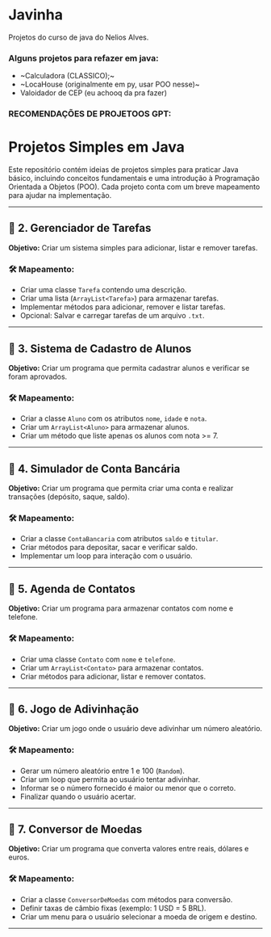 # Javinha

Projetos do curso de java do Nelios Alves.


### Alguns projetos para refazer em java:

 - ~Calculadora (CLASSICO);~
 - ~LocaHouse (originalmente em py, usar POO nesse)~
 - Valoidador de CEP (eu achooq da pra fazer)

### RECOMENDAÇÕES DE PROJETOOS GPT:

# Projetos Simples em Java

Este repositório contém ideias de projetos simples para praticar Java básico, incluindo conceitos fundamentais e uma introdução à Programação Orientada a Objetos (POO). Cada projeto conta com um breve mapeamento para ajudar na implementação.

---


## 📌 2. Gerenciador de Tarefas
**Objetivo:** Criar um sistema simples para adicionar, listar e remover tarefas.

### 🛠 Mapeamento:
- Criar uma classe `Tarefa` contendo uma descrição.
- Criar uma lista (`ArrayList<Tarefa>`) para armazenar tarefas.
- Implementar métodos para adicionar, remover e listar tarefas.
- Opcional: Salvar e carregar tarefas de um arquivo `.txt`.

---

## 📌 3. Sistema de Cadastro de Alunos
**Objetivo:** Criar um programa que permita cadastrar alunos e verificar se foram aprovados.

### 🛠 Mapeamento:
- Criar a classe `Aluno` com os atributos `nome`, `idade` e `nota`.
- Criar um `ArrayList<Aluno>` para armazenar alunos.
- Criar um método que liste apenas os alunos com nota >= 7.

---

## 📌 4. Simulador de Conta Bancária
**Objetivo:** Criar um programa que permita criar uma conta e realizar transações (depósito, saque, saldo).

### 🛠 Mapeamento:
- Criar a classe `ContaBancaria` com atributos `saldo` e `titular`.
- Criar métodos para depositar, sacar e verificar saldo.
- Implementar um loop para interação com o usuário.

---

## 📌 5. Agenda de Contatos
**Objetivo:** Criar um programa para armazenar contatos com nome e telefone.

### 🛠 Mapeamento:
- Criar uma classe `Contato` com `nome` e `telefone`.
- Criar um `ArrayList<Contato>` para armazenar contatos.
- Criar métodos para adicionar, listar e remover contatos.

---

## 📌 6. Jogo de Adivinhação
**Objetivo:** Criar um jogo onde o usuário deve adivinhar um número aleatório.

### 🛠 Mapeamento:
- Gerar um número aleatório entre 1 e 100 (`Random`).
- Criar um loop que permita ao usuário tentar adivinhar.
- Informar se o número fornecido é maior ou menor que o correto.
- Finalizar quando o usuário acertar.

---

## 📌 7. Conversor de Moedas
**Objetivo:** Criar um programa que converta valores entre reais, dólares e euros.

### 🛠 Mapeamento:
- Criar a classe `ConversorDeMoedas` com métodos para conversão.
- Definir taxas de câmbio fixas (exemplo: 1 USD = 5 BRL).
- Criar um menu para o usuário selecionar a moeda de origem e destino.

---


